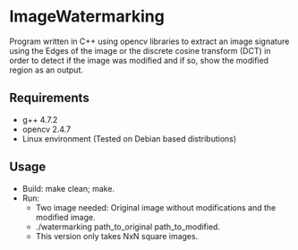 ImageWatermarking
=================

Program written in C++ using opencv libraries to extract an image signature 
using the Edges of the image or the discrete cosine transform (DCT) in order to 
detect if the image was modified and if so, show the modified region as an output.


Requirements
------------

* g++ 4.7.2
* opencv 2.4.7
* Linux environment (Tested on Debian based distributions)



Usage
-----

* Build: make clean; make.
* Run:
	* Two image needed: Original image without modifications and the modified image.
	* ./watermarking path_to_original path_to_modified.
	* This version only takes NxN square images.
